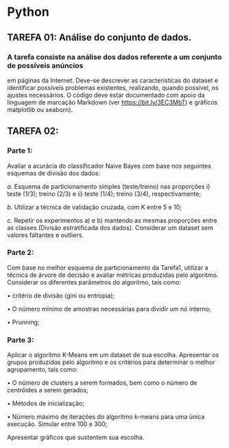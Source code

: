 # Python

## TAREFA 01: Análise do conjunto de dados.

### A tarefa consiste na análise dos dados referente a um conjunto de possíveis anúncios
em páginas da Internet. Deve-se descrever as características do dataset e identificar
possíveis problemas existentes, realizando, quando possível, os ajustes necessários. O
código deve estar documentado com apoio da linguagem de marcação Markdown (ver
https://bit.ly/3EC3MbT) e gráficos matplotlib ou seaborn).

## TAREFA 02:
### Parte 1: 
Avaliar a acurácia do classificador Naive Bayes com base nos seguintes esquemas de divisão dos dados:

*a.* Esquema de particionamento simples (teste/treino) nas proporções i)
teste (1/3); treino (2/3) e ii) teste (1/4); treino (3/4), respectivamente;

*b.* Utilizar a técnica de validação cruzada, com K entre 5 e 10;

*c.* Repetir os experimentos a) e b) mantendo as mesmas proporções entre
as classes (Divisão estratificada dos dados).
Considerar um dataset sem valores faltantes e outliers.

### Parte 2:
Com base no melhor esquema de particionamento da Tarefa1, utilizar a técnica de
árvore de decisão e avaliar métricas produzidas pelo algoritmo. Considerar os
diferentes parâmetros do algoritmo, tais como:

• critério de divisão (gini ou entropia);

• O número mínimo de amostras necessárias para dividir um nó interno;

• Prunning;

### Parte 3:
Aplicar o algoritmo K-Means em um dataset de sua escolha. Apresentar os grupos
produzidos pelo algoritmo e os critérios para determinar o melhor agrupamento, tais
como:

• O número de clusters a serem formados, bem como o número de centróides a
serem gerados;

• Métodos de inicialização;

• Número máximo de iterações do algoritmo k-means para uma única execução.
Simular entre 100 e 300;

Apresentar gráficos que sustentem sua escolha.
